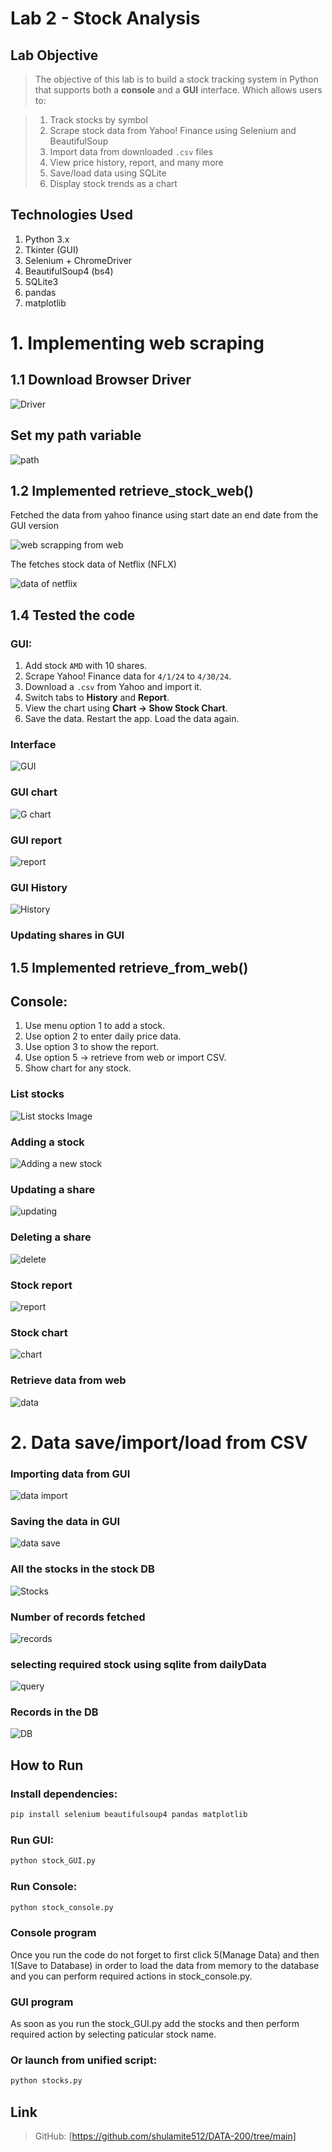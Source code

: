 # Lab 2 - Stock Analysis


## Lab Objective

> The objective of this lab is to build a stock tracking system in Python that supports both a **console** and a **GUI** interface. Which allows users to:

> 1) Track stocks by symbol
> 2) Scrape stock data from Yahoo! Finance using Selenium and BeautifulSoup
> 3) Import data from downloaded `.csv` files
> 4) View price history, report, and many more
> 5) Save/load data using SQLite
> 6) Display stock trends as a chart

## Technologies Used

1. Python 3.x 
2. Tkinter (GUI)
3. Selenium + ChromeDriver
4. BeautifulSoup4 (bs4)
5. SQLite3
6. pandas
7. matplotlib

# 1. Implementing web scraping
## 1.1 Download Browser Driver 
![Driver](docs/chrome-driver.png)

## Set my path variable 
![path ](docs/env-path.png)

## 1.2 Implemented retrieve_stock_web()

Fetched the data from yahoo finance using start date an end date from the GUI version 

![web scrapping from web](docs/gui-web-scrapping.png)

The fetches stock data of Netflix (NFLX)

![data of netflix](docs/gui-nflx.png)

## 1.4 Tested the code

### GUI:
1. Add stock `AMD` with 10 shares.
2. Scrape Yahoo! Finance data for `4/1/24` to `4/30/24`.
3. Download a `.csv` from Yahoo and import it.
4. Switch tabs to **History** and **Report**.
5. View the chart using **Chart → Show Stock Chart**.
6. Save the data. Restart the app. Load the data again.

### Interface
![GUI](docs/gui.png)

### GUI chart
![G chart](docs/gui-chart.png)

### GUI report
![report](docs/gui-report.png)

### GUI History
![History](docs/gui-hist.png)

### Updating shares in GUI

## 1.5 Implemented  retrieve_from_web()

## Console:
1. Use menu option 1 to add a stock.
2. Use option 2 to enter daily price data.
3. Use option 3 to show the report.
4. Use option 5 → retrieve from web or import CSV.
5. Show chart for any stock.

### List stocks
![List stocks Image](docs/list-stocks.png)

### Adding a stock 
![Adding a new stock](docs/adding-stock.png)

### Updating a share
![updating](docs/updating-the-share.png)

### Deleting a share 
![delete](docs/delete-share.png)

### Stock report 
![report](docs/stock-report.png)

### Stock chart
![chart](docs/chart.png)

### Retrieve data from web
![data ](docs/retrieve-data.png)

# 2. Data save/import/load from CSV 

### Importing data from GUI
![data import](docs/gui-import-data.png)

### Saving the data in GUI
![data save](docs/gui-save-data.png)

### All the stocks in the stock DB
![Stocks](docs/stocks-in-db.png)

### Number of records fetched 
![records](docs/records-fetched.png)

### selecting required stock using sqlite from dailyData
![query](docs/query-import.png)

### Records in the DB
![DB](docs/data-in-db.png)



## How to Run

### Install dependencies:
```bash
pip install selenium beautifulsoup4 pandas matplotlib
```

### Run GUI:
```bash
python stock_GUI.py
```

### Run Console:
```bash
python stock_console.py
```
### Console program 

Once you run the code do not forget to first click 5(Manage Data) and then 1(Save to Database) in order to load the data from memory to the database and you can perform required actions in stock_console.py.

### GUI program

As soon as you run the stock_GUI.py add the stocks and then perform required action by selecting paticular stock name.

### Or launch from unified script:
```bash
python stocks.py
```
## Link 

> GitHub: [https://github.com/shulamite512/DATA-200/tree/main]
